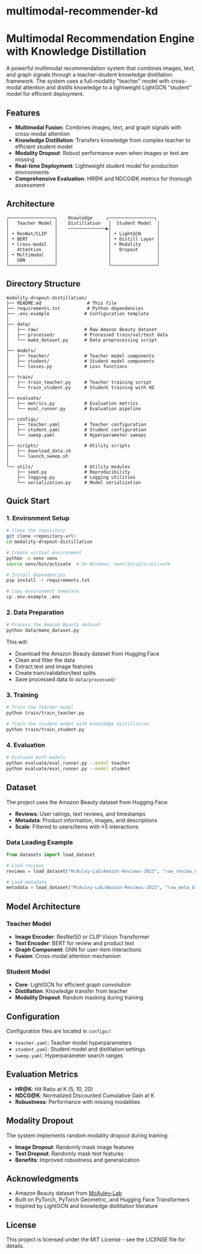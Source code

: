 # multimodal-recommender-kd

# Multimodal Recommendation Engine with Knowledge Distillation

A powerful multimodal recommendation system that combines images, text, and graph signals through a teacher-student knowledge distillation framework. The system uses a full-modality "teacher" model with cross-modal attention and distills knowledge to a lightweight LightGCN "student" model for efficient deployment.

## Features

- **Multimodal Fusion**: Combines images, text, and graph signals with cross-modal attention
- **Knowledge Distillation**: Transfers knowledge from complex teacher to efficient student model
- **Modality Dropout**: Robust performance even when images or text are missing
- **Real-time Deployment**: Lightweight student model for production environments
- **Comprehensive Evaluation**: HR@K and NDCG@K metrics for thorough assessment

## Architecture

```
┌─────────────────┐    Knowledge     ┌─────────────────┐
│   Teacher Model │    Distillation   │  Student Model  │
│                 │    ──────────────▶│                 │
│ • ResNet/CLIP   │                   │ • LightGCN      │
│ • BERT          │                   │ • Distill Layer │
│ • Cross-modal   │                   │ • Modality      │
│   Attention     │                   │   Dropout       │
│ • Multimodal    │                   │                 │
│   GNN           │                   │                 │
└─────────────────┘                   └─────────────────┘
```

## Directory Structure

```
modality-dropout-distillation/
├── README.md                 # This file
├── requirements.txt          # Python dependencies
├── .env.example             # Configuration template
│
├── data/
│   ├── raw/                 # Raw Amazon Beauty dataset
│   ├── processed/           # Processed train/val/test data
│   └── make_dataset.py      # Data preprocessing script
│
├── models/
│   ├── teacher/             # Teacher model components
│   ├── student/             # Student model components
│   └── losses.py            # Loss functions
│
├── train/
│   ├── train_teacher.py     # Teacher training script
│   └── train_student.py     # Student training with KD
│
├── evaluate/
│   ├── metrics.py           # Evaluation metrics
│   └── eval_runner.py       # Evaluation pipeline
│
├── configs/
│   ├── teacher.yaml         # Teacher configuration
│   ├── student.yaml         # Student configuration
│   └── sweep.yaml           # Hyperparameter sweeps
│
├── scripts/                 # Utility scripts
│   ├── download_data.sh
│   └── launch_sweep.sh
│
└── utils/                   # Utility modules
    ├── seed.py              # Reproducibility
    ├── logging.py           # Logging utilities
    └── serialization.py     # Model serialization
```

## Quick Start

### 1. Environment Setup

```bash
# Clone the repository
git clone <repository-url>
cd modality-dropout-distillation

# Create virtual environment
python -m venv venv
source venv/bin/activate  # On Windows: venv\Scripts\activate

# Install dependencies
pip install -r requirements.txt

# Copy environment template
cp .env.example .env
```

### 2. Data Preparation

```bash
# Process the Amazon Beauty dataset
python data/make_dataset.py
```

This will:
- Download the Amazon Beauty dataset from Hugging Face
- Clean and filter the data
- Extract text and image features
- Create train/validation/test splits
- Save processed data to `data/processed/`

### 3. Training

```bash
# Train the teacher model
python train/train_teacher.py

# Train the student model with knowledge distillation
python train/train_student.py
```

### 4. Evaluation

```bash
# Evaluate both models
python evaluate/eval_runner.py --model teacher
python evaluate/eval_runner.py --model student
```

## Dataset

The project uses the Amazon Beauty dataset from Hugging Face:
- **Reviews**: User ratings, text reviews, and timestamps
- **Metadata**: Product information, images, and descriptions
- **Scale**: Filtered to users/items with ≥5 interactions

### Data Loading Example

```python
from datasets import load_dataset

# Load reviews
reviews = load_dataset("McAuley-Lab/Amazon-Reviews-2023", "raw_review_All_Beauty", trust_remote_code=True)

# Load metadata
metadata = load_dataset("McAuley-Lab/Amazon-Reviews-2023", "raw_meta_All_Beauty", split="full", trust_remote_code=True)
```

## Model Architecture

### Teacher Model
- **Image Encoder**: ResNet50 or CLIP Vision Transformer
- **Text Encoder**: BERT for review and product text
- **Graph Component**: GNN for user-item interactions
- **Fusion**: Cross-modal attention mechanism

### Student Model
- **Core**: LightGCN for efficient graph convolution
- **Distillation**: Knowledge transfer from teacher
- **Modality Dropout**: Random masking during training

## Configuration

Configuration files are located in `configs/`:

- `teacher.yaml`: Teacher model hyperparameters
- `student.yaml`: Student model and distillation settings
- `sweep.yaml`: Hyperparameter search ranges

## Evaluation Metrics

- **HR@K**: Hit Ratio at K (5, 10, 20)
- **NDCG@K**: Normalized Discounted Cumulative Gain at K
- **Robustness**: Performance with missing modalities

## Modality Dropout

The system implements random modality dropout during training:
- **Image Dropout**: Randomly mask image features
- **Text Dropout**: Randomly mask text features
- **Benefits**: Improved robustness and generalization

## Acknowledgments

- Amazon Beauty dataset from [McAuley-Lab](https://github.com/McAuley-Lab/Amazon-Reviews-2023)
- Built on PyTorch, PyTorch Geometric, and Hugging Face Transformers
- Inspired by LightGCN and knowledge distillation literature

## License

This project is licensed under the MIT License - see the LICENSE file for details. 